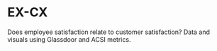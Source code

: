 # EX-CX
Does employee satisfaction relate to customer satisfaction? Data and visuals using Glassdoor and ACSI metrics. 
